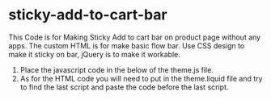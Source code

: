 # sticky-add-to-cart-bar
This Code is for Making Sticky Add to cart bar on product page without any apps. 
The custom HTML is for make basic flow bar.
Use CSS design to make it sticky on bar,
jQuery is to make it workable.
1) Place the javascript code in the below of the theme.js file.
2) As for the HTML code you will need to put in the theme.liquid file and try to find the last script and paste the code before the last script.
